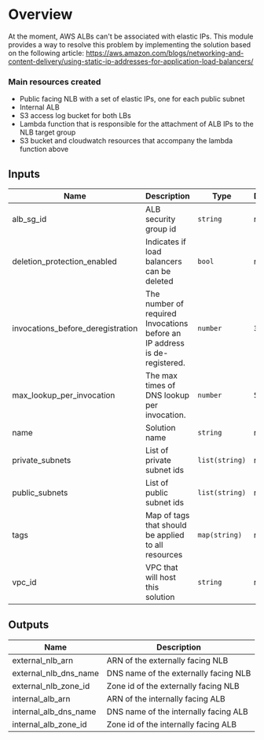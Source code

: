 # Overview

At the moment, AWS ALBs can't be associated with elastic IPs. 
This module provides a way to resolve this problem by implementing the solution based on the following article:
https://aws.amazon.com/blogs/networking-and-content-delivery/using-static-ip-addresses-for-application-load-balancers/

### Main resources created

- Public facing NLB with a set of elastic IPs, one for each public subnet 
- Internal ALB
- S3 access log bucket for both LBs
- Lambda function that is responsible for the attachment of ALB IPs to the NLB target group
- S3 bucket and cloudwatch resources that accompany the lambda function above

## Inputs

| Name | Description | Type | Default | Required |
|------|-------------|------|---------|:--------:|
| alb\_sg\_id | ALB security group id | `string` | n/a | yes |
| deletion\_protection\_enabled | Indicates if load balancers can be deleted | `bool` | n/a | yes |
| invocations\_before\_deregistration | The number of required Invocations before an IP address is de-registered. | `number` | `3` | no |
| max\_lookup\_per\_invocation | The max times of DNS lookup per invocation. | `number` | `50` | no |
| name | Solution name | `string` | n/a | yes |
| private\_subnets | List of private subnet ids | `list(string)` | n/a | yes |
| public\_subnets | List of public subnet ids | `list(string)` | n/a | yes |
| tags | Map of tags that should be applied to all resources | `map(string)` | n/a | yes |
| vpc\_id | VPC that will host this solution | `string` | n/a | yes |

## Outputs

| Name | Description |
|------|-------------|
| external\_nlb\_arn | ARN of the externally facing NLB |
| external\_nlb\_dns\_name | DNS name of the externally facing NLB |
| external\_nlb\_zone\_id | Zone id of the externally facing NLB |
| internal\_alb\_arn | ARN of the internally facing ALB |
| internal\_alb\_dns\_name | DNS name of the internally facing ALB |
| internal\_alb\_zone\_id | Zone id of the internally facing ALB |

